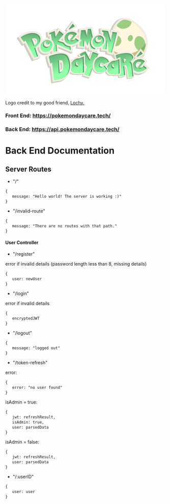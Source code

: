 ![Site Logo](./docs/Zak-Logo-BG-removed.png)

Logo credit to my good friend, [Lochy.](https://www.linkedin.com/in/lochlyn-thomas-045b55289/)

### Front End: https://pokemondaycare.tech/

### Back End: https://api.pokemondaycare.tech/

# Back End Documentation

## Server Routes

 - "/" 

 ```
 {
    message: "Hello world! The server is working :)"
 }
 ```

 - "/invalid-route"

 ```
 {
    message: "There are no routes with that path."
 }
 ```

 #### User Controller

 - "/register"

 error if invalid details (password length less than 8, missing details)

 ```
 {
    user: newUser
 }
 ```

 - "/login"

 error if invalid details

 ```
 {
    encryptedJWT
 }
 ```

 - "/logout"

 ```
 {
    message: "logged out"
 }
 ```

 - "/token-refresh"

 error:

 ```
 {
    error: "no user found"
 }
 ```

 isAdmin = true:

 ```
 {
    jwt: refreshResult,
    isAdmin: true,
    user: parsedData
 }
 ```

 isAdmin = false:

 ```
 {
    jwt: refreshResult,
    user: parsedData
 }
 ```

 - "/:userID"

 ```
 {
    user: user
 }
 ```
